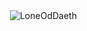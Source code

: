 <p>&nbsp;<img align="center" src="https://github-readme-stats.vercel.app/api?username=LoneOdDaeth&show_icons=true&locale=en" alt="LoneOdDaeth" /></p>